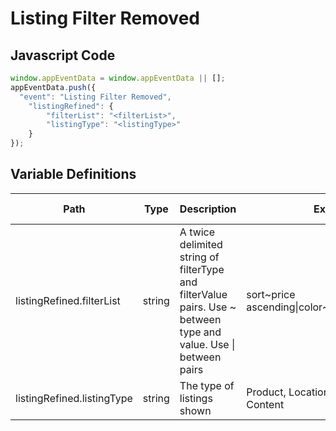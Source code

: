# Listing Filter Removed

### 

## Javascript Code
```js
window.appEventData = window.appEventData || [];
appEventData.push({
  "event": "Listing Filter Removed",
    "listingRefined": {
        "filterList": "<filterList>",
        "listingType": "<listingType>"
    }
});
```

## Variable Definitions

|Path|Type|Description|Example|Pattern|Min Length|Max Length|Minimum|Maximum|Multiple Of|
| --- | --- | --- | --- | --- | --- | --- | --- | --- | --- |
|listingRefined.filterList|string|A twice delimited string of filterType and filterValue pairs.  Use \~ between type and value.  Use \| between pairs|sort\~price ascending\|color\~green\|size\~medium|||||||
|listingRefined.listingType|string|The type of listings shown|Product, Location, Event, Room, Content|||||||




